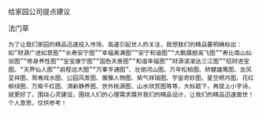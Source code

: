 给家园公司提点建议

法门草


    为了让我们家园的精品迅速投入市场、高速引起世人的关注，我想我们的精品要明确标出：如“财源广进如意图”“长寿安宁图”“幸福美满图”“安宁和谐图”“大鹏展翅高飞图”“寿比南山仙翁图”“修身养性图”“宝宝康宁图”“国色天香图”“和谐幸福图”“财源滚滚达三江图”“招财进宝图、“天界仙人图”“前程远大图”“万事亨通图”、壮丽河山图、万年松柏图、矫健雄鹰图、龙凤呈祥图、鸳鸯戏水图、公园风景图、儒雅人物图、紫气祥瑞图、宇宙奇妙图、星空明月图、花红柳绿图、万紫千红图、清新静养图、世外桃源图、山水欣赏图等等，大标题下，再提上小字诗，就更好了。围绕心灵建设，围绕人们的心理需求展开我们的精品设计，让我们的精品迅速面世！个人意思，仅供参考！